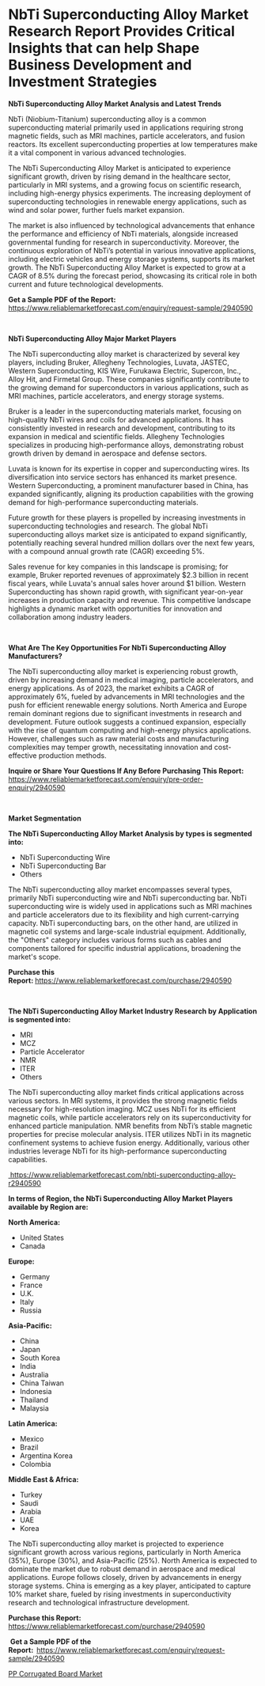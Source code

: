 <p><h1>NbTi Superconducting Alloy Market Research Report Provides Critical Insights that can help Shape Business Development and Investment Strategies</h1></p><p><strong>NbTi Superconducting Alloy Market Analysis and Latest Trends</strong></p>
<p><p>NbTi (Niobium-Titanium) superconducting alloy is a common superconducting material primarily used in applications requiring strong magnetic fields, such as MRI machines, particle accelerators, and fusion reactors. Its excellent superconducting properties at low temperatures make it a vital component in various advanced technologies.</p><p>The NbTi Superconducting Alloy Market is anticipated to experience significant growth, driven by rising demand in the healthcare sector, particularly in MRI systems, and a growing focus on scientific research, including high-energy physics experiments. The increasing deployment of superconducting technologies in renewable energy applications, such as wind and solar power, further fuels market expansion.</p><p>The market is also influenced by technological advancements that enhance the performance and efficiency of NbTi materials, alongside increased governmental funding for research in superconductivity. Moreover, the continuous exploration of NbTi’s potential in various innovative applications, including electric vehicles and energy storage systems, supports its market growth. The NbTi Superconducting Alloy Market is expected to grow at a CAGR of 8.5% during the forecast period, showcasing its critical role in both current and future technological developments.</p></p>
<p><strong>Get a Sample PDF of the Report:&nbsp;</strong> <a href="https://www.reliablemarketforecast.com/enquiry/request-sample/2940590?utm_campaign=3275&utm_medium=2&utm_source=Github&utm_content=ia&utm_term=15032025&utm_id=nbti-superconducting-alloy">https://www.reliablemarketforecast.com/enquiry/request-sample/2940590</a></p>
<p>&nbsp;</p>
<p><strong>NbTi Superconducting Alloy Major Market Players</strong></p>
<p><p>The NbTi superconducting alloy market is characterized by several key players, including Bruker, Allegheny Technologies, Luvata, JASTEC, Western Superconducting, KIS Wire, Furukawa Electric, Supercon, Inc., Alloy Hit, and Firmetal Group. These companies significantly contribute to the growing demand for superconductors in various applications, such as MRI machines, particle accelerators, and energy storage systems.</p><p>Bruker is a leader in the superconducting materials market, focusing on high-quality NbTi wires and coils for advanced applications. It has consistently invested in research and development, contributing to its expansion in medical and scientific fields. Allegheny Technologies specializes in producing high-performance alloys, demonstrating robust growth driven by demand in aerospace and defense sectors.</p><p>Luvata is known for its expertise in copper and superconducting wires. Its diversification into service sectors has enhanced its market presence. Western Superconducting, a prominent manufacturer based in China, has expanded significantly, aligning its production capabilities with the growing demand for high-performance superconducting materials.</p><p>Future growth for these players is propelled by increasing investments in superconducting technologies and research. The global NbTi superconducting alloys market size is anticipated to expand significantly, potentially reaching several hundred million dollars over the next few years, with a compound annual growth rate (CAGR) exceeding 5%.</p><p>Sales revenue for key companies in this landscape is promising; for example, Bruker reported revenues of approximately $2.3 billion in recent fiscal years, while Luvata's annual sales hover around $1 billion. Western Superconducting has shown rapid growth, with significant year-on-year increases in production capacity and revenue. This competitive landscape highlights a dynamic market with opportunities for innovation and collaboration among industry leaders.</p></p>
<p>&nbsp;</p>
<p><strong>What Are The Key Opportunities For NbTi Superconducting Alloy Manufacturers?</strong></p>
<p><p>The NbTi superconducting alloy market is experiencing robust growth, driven by increasing demand in medical imaging, particle accelerators, and energy applications. As of 2023, the market exhibits a CAGR of approximately 6%, fueled by advancements in MRI technologies and the push for efficient renewable energy solutions. North America and Europe remain dominant regions due to significant investments in research and development. Future outlook suggests a continued expansion, especially with the rise of quantum computing and high-energy physics applications. However, challenges such as raw material costs and manufacturing complexities may temper growth, necessitating innovation and cost-effective production methods.</p></p>
<p><strong>Inquire or Share Your Questions If Any Before Purchasing This Report:</strong> <a href="https://www.reliablemarketforecast.com/enquiry/pre-order-enquiry/2940590?utm_campaign=3275&utm_medium=2&utm_source=Github&utm_content=ia&utm_term=15032025&utm_id=nbti-superconducting-alloy">https://www.reliablemarketforecast.com/enquiry/pre-order-enquiry/2940590</a></p>
<p>&nbsp;</p>
<p><strong>Market Segmentation</strong></p>
<p><strong>The NbTi Superconducting Alloy Market Analysis by types is segmented into:</strong></p>
<p><ul><li>NbTi Superconducting Wire</li><li>NbTi Superconducting Bar</li><li>Others</li></ul></p>
<p><p>The NbTi superconducting alloy market encompasses several types, primarily NbTi superconducting wire and NbTi superconducting bar. NbTi superconducting wire is widely used in applications such as MRI machines and particle accelerators due to its flexibility and high current-carrying capacity. NbTi superconducting bars, on the other hand, are utilized in magnetic coil systems and large-scale industrial equipment. Additionally, the "Others" category includes various forms such as cables and components tailored for specific industrial applications, broadening the market's scope.</p></p>
<p><strong>Purchase this Report:&nbsp;</strong><a href="https://www.reliablemarketforecast.com/purchase/2940590?utm_campaign=3275&utm_medium=2&utm_source=Github&utm_content=ia&utm_term=15032025&utm_id=nbti-superconducting-alloy">https://www.reliablemarketforecast.com/purchase/2940590</a></p>
<p>&nbsp;</p>
<p><strong>The NbTi Superconducting Alloy Market Industry Research by Application is segmented into:</strong></p>
<p><ul><li>MRI</li><li>MCZ</li><li>Particle Accelerator</li><li>NMR</li><li>ITER</li><li>Others</li></ul></p>
<p><p>The NbTi superconducting alloy market finds critical applications across various sectors. In MRI systems, it provides the strong magnetic fields necessary for high-resolution imaging. MCZ uses NbTi for its efficient magnetic coils, while particle accelerators rely on its superconductivity for enhanced particle manipulation. NMR benefits from NbTi’s stable magnetic properties for precise molecular analysis. ITER utilizes NbTi in its magnetic confinement systems to achieve fusion energy. Additionally, various other industries leverage NbTi for its high-performance superconducting capabilities.</p></p>
<p><a href="https://www.reliablemarketforecast.com/nbti-superconducting-alloy-r2940590?utm_campaign=3275&utm_medium=2&utm_source=Github&utm_content=ia&utm_term=15032025&utm_id=nbti-superconducting-alloy">&nbsp;https://www.reliablemarketforecast.com/nbti-superconducting-alloy-r2940590</a></p>
<p><strong>In terms of Region, the NbTi Superconducting Alloy Market Players available by Region are:</strong></p>
<p>
    <p> <strong> North America: </strong>
        <ul>
            <li>United States</li>
            <li>Canada</li>
        </ul>
        </p> 
    <p> <strong> Europe: </strong>
        <ul>
            <li>Germany</li>
            <li>France</li>
            <li>U.K.</li>
            <li>Italy</li>
            <li>Russia</li>
        </ul>
        </p> 
    <p> <strong> Asia-Pacific: </strong>
        <ul>
            <li>China</li>
            <li>Japan</li>
            <li>South Korea</li>
            <li>India</li>
            <li>Australia</li>
            <li>China Taiwan</li>
            <li>Indonesia</li>
            <li>Thailand</li>
            <li>Malaysia</li>
        </ul>
        </p> 
    <p> <strong> Latin America: </strong>
        <ul>
            <li>Mexico</li>
            <li>Brazil</li>
            <li>Argentina Korea</li>
            <li>Colombia</li>
        </ul>
        </p> 
    <p> <strong> Middle East & Africa: </strong>
        <ul>
            <li>Turkey</li>
            <li>Saudi</li>
            <li>Arabia</li>
            <li>UAE</li>
            <li>Korea</li>
        </ul>
    </p>
    </p>
<p><p>The NbTi superconducting alloy market is projected to experience significant growth across various regions, particularly in North America (35%), Europe (30%), and Asia-Pacific (25%). North America is expected to dominate the market due to robust demand in aerospace and medical applications. Europe follows closely, driven by advancements in energy storage systems. China is emerging as a key player, anticipated to capture 10% market share, fueled by rising investments in superconductivity research and technological infrastructure development.</p></p>
<p><strong>Purchase this Report: </strong><a href="https://www.reliablemarketforecast.com/purchase/2940590?utm_campaign=3275&utm_medium=2&utm_source=Github&utm_content=ia&utm_term=15032025&utm_id=nbti-superconducting-alloy">https://www.reliablemarketforecast.com/purchase/2940590</a></p>
<p>&nbsp;<strong>Get a Sample PDF of the Report:&nbsp;&nbsp;</strong><a href="https://www.reliablemarketforecast.com/enquiry/request-sample/2940590?utm_campaign=3275&utm_medium=2&utm_source=Github&utm_content=ia&utm_term=15032025&utm_id=nbti-superconducting-alloy">https://www.reliablemarketforecast.com/enquiry/request-sample/2940590</a></p>
<p><strong></strong></p>
<p><p><a href="https://github.com/ugurgyuri/Market-Research-Report-List-1/blob/main/pp-corrugated-board-market.md?utm_campaign=3275&utm_medium=2&utm_source=Github&utm_content=ia&utm_term=15032025&utm_id=nbti-superconducting-alloy">PP Corrugated Board Market</a></p></p>